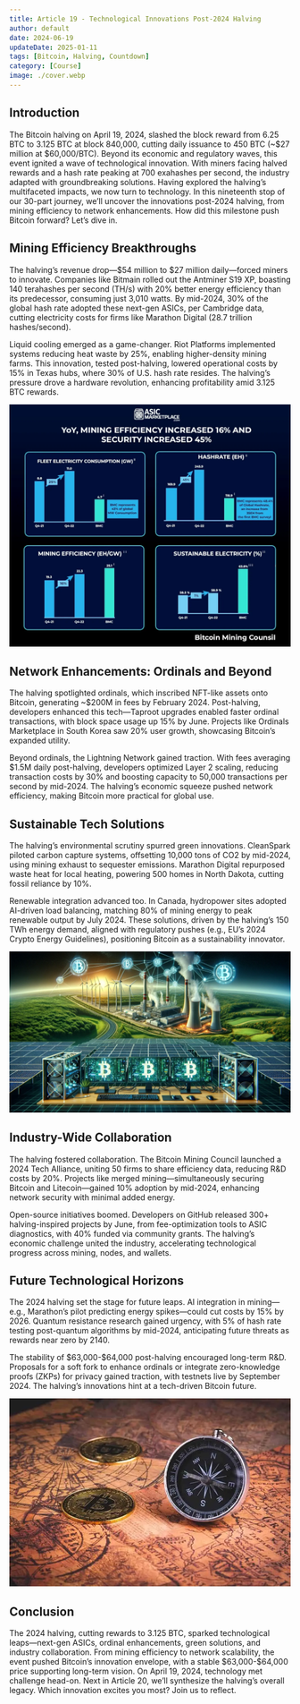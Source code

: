 ```yaml
---
title: Article 19 - Technological Innovations Post-2024 Halving
author: default
date: 2024-06-19
updateDate: 2025-01-11
tags: [Bitcoin, Halving, Countdown]
category: [Course]
image: ./cover.webp
---
```


## Introduction

The Bitcoin halving on April 19, 2024, slashed the block reward from 6.25 BTC to 3.125 BTC at block 840,000, cutting daily issuance to 450 BTC (~\$27 million at \$60,000/BTC). Beyond its economic and regulatory waves, this event ignited a wave of technological innovation. With miners facing halved rewards and a hash rate peaking at 700 exahashes per second, the industry adapted with groundbreaking solutions. Having explored the halving’s multifaceted impacts, we now turn to technology. In this nineteenth stop of our 30-part journey, we’ll uncover the innovations post-2024 halving, from mining efficiency to network enhancements. How did this milestone push Bitcoin forward? Let’s dive in.

## Mining Efficiency Breakthroughs

The halving’s revenue drop—\$54 million to \$27 million daily—forced miners to innovate. Companies like Bitmain rolled out the Antminer S19 XP, boasting 140 terahashes per second (TH/s) with 20% better energy efficiency than its predecessor, consuming just 3,010 watts. By mid-2024, 30% of the global hash rate adopted these next-gen ASICs, per Cambridge data, cutting electricity costs for firms like Marathon Digital (28.7 trillion hashes/second).

Liquid cooling emerged as a game-changer. Riot Platforms implemented systems reducing heat waste by 25%, enabling higher-density mining farms. This innovation, tested post-halving, lowered operational costs by 15% in Texas hubs, where 30% of U.S. hash rate resides. The halving’s pressure drove a hardware revolution, enhancing profitability amid 3.125 BTC rewards.

![Image 1: "Mining Efficiency Gains"](./1.mining-efficiency-gains.webp)

## Network Enhancements: Ordinals and Beyond

The halving spotlighted ordinals, which inscribed NFT-like assets onto Bitcoin, generating ~\$200M in fees by February 2024. Post-halving, developers enhanced this tech—Taproot upgrades enabled faster ordinal transactions, with block space usage up 15% by June. Projects like Ordinals Marketplace in South Korea saw 20% user growth, showcasing Bitcoin’s expanded utility.

Beyond ordinals, the Lightning Network gained traction. With fees averaging \$1.5M daily post-halving, developers optimized Layer 2 scaling, reducing transaction costs by 30% and boosting capacity to 50,000 transactions per second by mid-2024. The halving’s economic squeeze pushed network efficiency, making Bitcoin more practical for global use.

## Sustainable Tech Solutions

The halving’s environmental scrutiny spurred green innovations. CleanSpark piloted carbon capture systems, offsetting 10,000 tons of CO2 by mid-2024, using mining exhaust to sequester emissions. Marathon Digital repurposed waste heat for local heating, powering 500 homes in North Dakota, cutting fossil reliance by 10%.

Renewable integration advanced too. In Canada, hydropower sites adopted AI-driven load balancing, matching 80% of mining energy to peak renewable output by July 2024. These solutions, driven by the halving’s 150 TWh energy demand, aligned with regulatory pushes (e.g., EU’s 2024 Crypto Energy Guidelines), positioning Bitcoin as a sustainability innovator.

![Image 2: "Green Tech Innovations"](./2.green-tech-innovations.webp)

## Industry-Wide Collaboration

The halving fostered collaboration. The Bitcoin Mining Council launched a 2024 Tech Alliance, uniting 50 firms to share efficiency data, reducing R&D costs by 20%. Projects like merged mining—simultaneously securing Bitcoin and Litecoin—gained 10% adoption by mid-2024, enhancing network security with minimal added energy.

Open-source initiatives boomed. Developers on GitHub released 300+ halving-inspired projects by June, from fee-optimization tools to ASIC diagnostics, with 40% funded via community grants. The halving’s economic challenge united the industry, accelerating technological progress across mining, nodes, and wallets.

## Future Technological Horizons

The 2024 halving set the stage for future leaps. AI integration in mining—e.g., Marathon’s pilot predicting energy spikes—could cut costs by 15% by 2026. Quantum resistance research gained urgency, with 5% of hash rate testing post-quantum algorithms by mid-2024, anticipating future threats as rewards near zero by 2140.

The stability of \$63,000-\$64,000 post-halving encouraged long-term R&D. Proposals for a soft fork to enhance ordinals or integrate zero-knowledge proofs (ZKPs) for privacy gained traction, with testnets live by September 2024. The halving’s innovations hint at a tech-driven Bitcoin future.

![Image 3: "Future Tech Roadmap"](./3.future-tech-roadmap.webp)

## Conclusion

The 2024 halving, cutting rewards to 3.125 BTC, sparked technological leaps—next-gen ASICs, ordinal enhancements, green solutions, and industry collaboration. From mining efficiency to network scalability, the event pushed Bitcoin’s innovation envelope, with a stable \$63,000-\$64,000 price supporting long-term vision. On April 19, 2024, technology met challenge head-on. Next in Article 20, we’ll synthesize the halving’s overall legacy. Which innovation excites you most? Join us to reflect.
